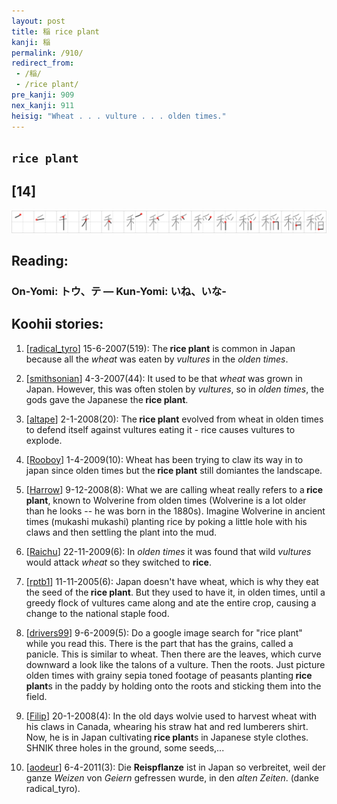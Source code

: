 ```yaml
---
layout: post
title: 稲 rice plant
kanji: 稲
permalink: /910/
redirect_from:
 - /稲/
 - /rice plant/
pre_kanji: 909
nex_kanji: 911
heisig: "Wheat . . . vulture . . . olden times."
---
```


## `rice plant`

## [14]

<div class="stroke"><img src="../images/E7A8B2.png" /></div>

## Reading:

### On-Yomi: トウ、テ &mdash; Kun-Yomi: いね、いな-

## Koohii stories:

1) [<a href="http://kanji.koohii.com/profile/radical_tyro">radical_tyro</a>] 15-6-2007(519): The<strong> rice plant</strong> is common in Japan because all the <em>wheat</em> was eaten by <em>vultures</em> in the <em>olden times</em>. 

2) [<a href="http://kanji.koohii.com/profile/smithsonian">smithsonian</a>] 4-3-2007(44): It used to be that <em>wheat</em> was grown in Japan. However, this was often stolen by <em>vultures</em>, so in <em>olden times</em>, the gods gave the Japanese the<strong> rice plant</strong>. 

3) [<a href="http://kanji.koohii.com/profile/altape">altape</a>] 2-1-2008(20): The<strong> rice plant</strong> evolved from wheat in olden times to defend itself against vultures eating it - rice causes vultures to explode. 

4) [<a href="http://kanji.koohii.com/profile/Rooboy">Rooboy</a>] 1-4-2009(10): Wheat has been trying to claw its way in to japan since olden times but the<strong> rice plant</strong> still domiantes the landscape. 

5) [<a href="http://kanji.koohii.com/profile/Harrow">Harrow</a>] 9-12-2008(8): What we are calling wheat really refers to a<strong> rice plant</strong>, known to Wolverine from olden times (Wolverine is a lot older than he looks -- he was born in the 1880s). Imagine Wolverine in ancient times (mukashi mukashi) planting rice by poking a little hole with his claws and then settling the plant into the mud. 

6) [<a href="http://kanji.koohii.com/profile/Raichu">Raichu</a>] 22-11-2009(6): In <em>olden times</em> it was found that wild <em>vultures</em> would attack <em>wheat</em> so they switched to <strong>rice</strong>. 

7) [<a href="http://kanji.koohii.com/profile/rptb1">rptb1</a>] 11-11-2005(6): Japan doesn&#039;t have wheat, which is why they eat the seed of the<strong> rice plant</strong>. But they used to have it, in olden times, until a greedy flock of vultures came along and ate the entire crop, causing a change to the national staple food. 

8) [<a href="http://kanji.koohii.com/profile/drivers99">drivers99</a>] 9-6-2009(5): Do a google image search for &quot;rice plant&quot; while you read this. There is the part that has the grains, called a panicle. This is similar to wheat. Then there are the leaves, which curve downward a look like the talons of a vulture. Then the roots. Just picture olden times with grainy sepia toned footage of peasants planting<strong> rice plant</strong>s in the paddy by holding onto the roots and sticking them into the field. 

9) [<a href="http://kanji.koohii.com/profile/Filip">Filip</a>] 20-1-2008(4): In the old days wolvie used to harvest wheat with his claws in Canada, whearing his straw hat and red lumberers shirt. Now, he is in Japan cultivating<strong> rice plant</strong>s in Japanese style clothes. SHNIK three holes in the ground, some seeds,... 

10) [<a href="http://kanji.koohii.com/profile/aodeur">aodeur</a>] 6-4-2011(3): Die <strong>Reispflanze</strong> ist in Japan so verbreitet, weil der ganze <em>Weizen</em> von <em>Geiern</em> gefressen wurde, in den <em>alten Zeiten</em>. (danke radical_tyro). 
